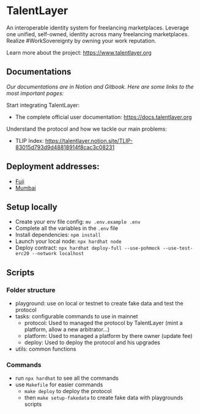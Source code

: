 # TalentLayer

An interoperable identity system for freelancing marketplaces. Leverage one unified, self-owned, identity across many freelancing marketplaces. Realize #WorkSovereignty by owning your work reputation.

Learn more about the project: https://www.talentlayer.org

## Documentations

_Our documentations are in Notion and Gitbook. Here are some links to the most important pages:_

Start integrating TalentLayer:

- The complete official user documentation: https://docs.talentlayer.org

Understand the protocol and how we tackle our main problems:

- TLIP Index: https://talentlayer.notion.site/TLIP-83015d793d9d48818914f8cac3c08231

## Deployment addresses:

- [Fuji](./deployment.config_fuji.json)
- [Mumbai](./deployment.config_mumbai.json)

## Setup locally

- Create your env file config: `mv .env.example .env`
- Complete all the variables in the `.env` file
- Install dependencies: `npm install`
- Launch your local node: `npx hardhat node`
- Deploy contract: `npx hardhat deploy-full --use-pohmock --use-test-erc20 --network localhost`

## Scripts

### Folder structure

- playground: use on local or testnet to create fake data and test the protocol
- tasks: configurable commands to use in mainnet
  - protocol: Used to managed the protocol by TalentLayer (mint a platform, allow a new arbitrator...)
  - platform: Used to managed a platform by there owner (update fee)
  - deploy: Used to deploy the protocol and his upgrades
- utils: common functions

### Commands

- run `npx hardhat` to see all the commands
- use `Makefile` for easier commands
  - `make deploy` to deploy the protocol
  - then `make setup-fakedata` to create fake data with playgrounds scripts
